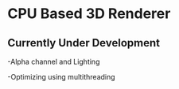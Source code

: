 # CPU Based 3D Renderer

## Currently Under Development

-Alpha channel and Lighting

-Optimizing using multithreading